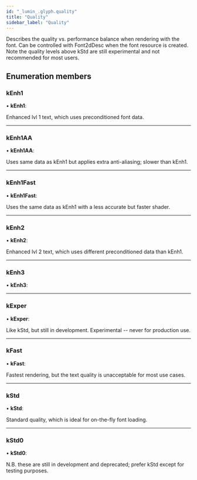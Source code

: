 ```yaml
---
id: "_lumin_.glyph.quality"
title: "Quality"
sidebar_label: "Quality"
---
```


Describes the quality vs. performance balance when rendering
with the font.  Can be controlled with Font2dDesc when the
font resource is created.  Note the quality levels above kStd
are still experimental and not recommended for most users.

## Enumeration members

###  kEnh1

• **kEnh1**:

Enhanced lvl 1 text, which uses preconditioned font data.

___

###  kEnh1AA

• **kEnh1AA**:

Uses same data as kEnh1 but applies extra anti-aliasing; slower than kEnh1.

___

###  kEnh1Fast

• **kEnh1Fast**:

Uses the same data as kEnh1 with a less accurate but faster shader.

___

###  kEnh2

• **kEnh2**:

Enhanced lvl 2 text, which uses different preconditioned data than kEnh1.

___

###  kEnh3

• **kEnh3**:

___

###  kExper

• **kExper**:

Like kStd, but still in development.  Experimental -- never for production use.

___

###  kFast

• **kFast**:

Fastest rendering, but the text quality is unacceptable for most use cases.

___

###  kStd

• **kStd**:

Standard quality, which is ideal for on-the-fly font loading.

___

###  kStd0

• **kStd0**:

N.B. these are still in development and deprecated; prefer kStd except for testing purposes.
